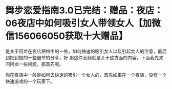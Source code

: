 # 舞步恋爱指南3.0已完结：赠品：夜店：06夜店中如何吸引女人带领女人【加微信156066050获取十大赠品】

是关于阿龙在夜店把梅中的一些，如何快速的吸引女人以及引起女人的注意，最后到把到她的一些细节的分享，好 那这件音频就是关于这方面的内容，下面我先来问阿龙一些问题，那首先呢。

你在夜店中一般是如何去快速的吸引一个女人的，首先如果在一个夜店，没有一个快速游戏的一个玩家下。